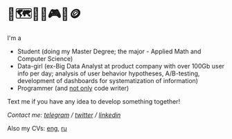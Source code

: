 # 🦔🗺️👨‍💻🎮🎻🪙


I'm a 
* Student (doing my Master Degree; the major - Applied Math and Computer Science)
* Data-girl (ex-Big Data Analyst at product company with over 100Gb user info per day; analysis of user behavior hypotheses, A/B-testing, development of dashboards for systematization of information)
* Programmer (and [not only](https://t.me/runaway_with_me) code writer)

Text me if you have any idea to develop something together!

*Contact me: [telegram](https://t.me/vivishko/) / [twitter](https://twitter.com/ViolaZaletova) / [linkedin](https://www.linkedin.com/in/violazaletova/)*

Also my CVs: [eng](https://github.com/vivishko/articles/blob/main/cv-eng/cv-eng.md), [ru](https://github.com/vivishko/articles/blob/main/cv/cv.md)

<!--
more ideas:
https://habr.com/ru/post/649363/

Contact me if you read this: viloloshka8@gmail.com
-->

